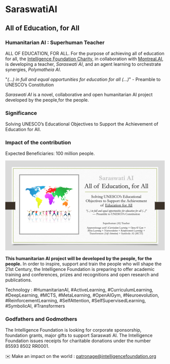 # SaraswatiAI

## All of Education, for All

### Humanitarian AI : Superhuman Teacher 

ALL OF EDUCATION, FOR ALL. For the purpose of achieving all of education for all, the [Intelligence Foundation Charity](http://www.intelligence.tv/), in collaboration with [Montreal.AI](http://www.montreal.ai), is developing a teacher, *Saraswati AI*, and an agent learning to orchestrate synergies, *Polymatheia AI*.

"*(…) in full and equal opportunities for education for all (…)*" - Preamble to UNESCO’s Constitution

*Saraswati AI* is a novel, collaborative and open humanitarian AI project developed by the people,for the people.

### Significance

Solving UNESCO’s Educational Objectives to Support the Achievement of Education for All.

### Impact of the contribution

Expected Beneficiaries: 100 million people.

![Saraswati AI | Superhuman (AI) Teacher: All of Education, for All](/images/saraswatiai.png)

__This humanitarian AI project will be developed by the people, for the people.__ In order to inspire, support and train the people who will shape the 21st Century, the Intelligence Foundation is preparing to offer academic training and conferences, prizes and recognitions and open research and publications.

Technology : #HumanitarianAI, #ActiveLearning, #CurriculumLearning, #DeepLearning, #MCTS, #MetaLearning, #OpenAIGym, #Neuroevolution, #ReinforcementLearning, #SelfAttention, #SelfSupervisedLearning, #SymbolicAI, #Transformers

### Godfathers and Godmothers

The Intelligence Foundation is looking for corporate sponsorship, foundation grants, major gifts to support Saraswati AI. The Intelligence Foundation issues receipts for charitable donations under the number 85593 8502 RR0001.

✉️ Make an impact on the world : patronage@intelligencefoundation.org
